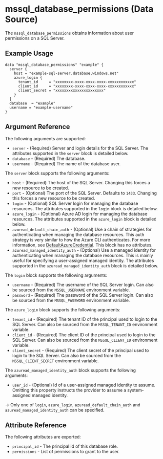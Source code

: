 # mssql_database_permissions (Data Source)

The `mssql_database_permissions` obtains information about user permissions on a SQL Server.

## Example Usage

```hcl
data "mssql_database_permissions" "example" {
  server {
    host = "example-sql-server.database.windows.net"
    azure_login {
      tenant_id     = "xxxxxxxx-xxxx-xxxx-xxxx-xxxxxxxxxxxx"
      client_id     = "xxxxxxxx-xxxx-xxxx-xxxx-xxxxxxxxxxxx"
      client_secret = "xxxxxxxxxxxxxxxxxxxxxx"
    }
  }
  database  = "example"
  username = "example-username"
}
```

## Argument Reference

The following arguments are supported:

* `server` - (Required) Server and login details for the SQL Server. The attributes supported in the `server` block is detailed below.
* `database` - (Required) The database.
* `username` - (Required) The name of the database user.

The `server` block supports the following arguments:

* `host` - (Required) The host of the SQL Server. Changing this forces a new resource to be created.
* `port` - (Optional) The port of the SQL Server. Defaults to `1433`. Changing this forces a new resource to be created.
* `login` - (Optional) SQL Server login for managing the database resources. The attributes supported in the `login` block is detailed below.
* `azure_login` - (Optional) Azure AD login for managing the database resources. The attributes supported in the `azure_login` block is detailed below.
* `azuread_default_chain_auth` - (Optional) Use a chain of strategies for authenticating when managing the database resources. This auth strategy is very similar to how the Azure CLI authenticates. For more information, see [DefaultAzureCredential](https://github.com/Azure/azure-sdk-for-go/wiki/Set-up-Your-Environment-for-Authentication#configure-defaultazurecredential). This block has no attributes.
* `azuread_managed_identity_auth` - (Optional) Use a managed identity for authenticating when managing the database resources. This is mainly useful for specifying a user-assigned managed identity. The attributes supported in the `azuread_managed_identity_auth` block is detailed below.

The `login` block supports the following arguments:

* `username` - (Required) The username of the SQL Server login. Can also be sourced from the `MSSQL_USERNAME` environment variable.
* `password` - (Required) The password of the SQL Server login. Can also be sourced from the `MSSQL_PASSWORD` environment variable.

The `azure_login` block supports the following arguments:

* `tenant_id` - (Required) The tenant ID of the principal used to login to the SQL Server. Can also be sourced from the `MSSQL_TENANT_ID` environment variable.
* `client_id` - (Required) The client ID of the principal used to login to the SQL Server. Can also be sourced from the `MSSQL_CLIENT_ID` environment variable.
* `client_secret` - (Required) The client secret of the principal used to login to the SQL Server. Can also be sourced from the `MSSQL_CLIENT_SECRET` environment variable.

The `azuread_managed_identity_auth` block supports the following arguments:

* `user_id` - (Optional) Id of a user-assigned managed identity to assume. Omitting this property instructs the provider to assume a system-assigned managed identity.

-> Only one of `login`, `azure_login`, `azuread_default_chain_auth` and `azuread_managed_identity_auth` can be specified.

## Attribute Reference

The following attributes are exported:

* `principal_id` - The principal id of this database role.
* `permissions` - List of permissions to grant to the user.

